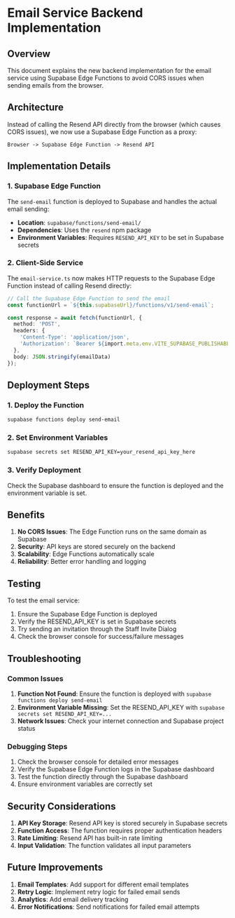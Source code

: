# Email Service Backend Implementation

## Overview

This document explains the new backend implementation for the email service using Supabase Edge Functions to avoid CORS issues when sending emails from the browser.

## Architecture

Instead of calling the Resend API directly from the browser (which causes CORS issues), we now use a Supabase Edge Function as a proxy:

```
Browser -> Supabase Edge Function -> Resend API
```

## Implementation Details

### 1. Supabase Edge Function

The `send-email` function is deployed to Supabase and handles the actual email sending:

- **Location**: `supabase/functions/send-email/`
- **Dependencies**: Uses the `resend` npm package
- **Environment Variables**: Requires `RESEND_API_KEY` to be set in Supabase secrets

### 2. Client-Side Service

The `email-service.ts` now makes HTTP requests to the Supabase Edge Function instead of calling Resend directly:

```typescript
// Call the Supabase Edge Function to send the email
const functionUrl = `${this.supabaseUrl}/functions/v1/send-email`;

const response = await fetch(functionUrl, {
  method: 'POST',
  headers: {
    'Content-Type': 'application/json',
    'Authorization': `Bearer ${import.meta.env.VITE_SUPABASE_PUBLISHABLE_KEY}`
  },
  body: JSON.stringify(emailData)
});
```

## Deployment Steps

### 1. Deploy the Function

```bash
supabase functions deploy send-email
```

### 2. Set Environment Variables

```bash
supabase secrets set RESEND_API_KEY=your_resend_api_key_here
```

### 3. Verify Deployment

Check the Supabase dashboard to ensure the function is deployed and the environment variable is set.

## Benefits

1. **No CORS Issues**: The Edge Function runs on the same domain as Supabase
2. **Security**: API keys are stored securely on the backend
3. **Scalability**: Edge Functions automatically scale
4. **Reliability**: Better error handling and logging

## Testing

To test the email service:

1. Ensure the Supabase Edge Function is deployed
2. Verify the RESEND_API_KEY is set in Supabase secrets
3. Try sending an invitation through the Staff Invite Dialog
4. Check the browser console for success/failure messages

## Troubleshooting

### Common Issues

1. **Function Not Found**: Ensure the function is deployed with `supabase functions deploy send-email`
2. **Environment Variable Missing**: Set the RESEND_API_KEY with `supabase secrets set RESEND_API_KEY=...`
3. **Network Issues**: Check your internet connection and Supabase project status

### Debugging Steps

1. Check the browser console for detailed error messages
2. Verify the Supabase Edge Function logs in the Supabase dashboard
3. Test the function directly through the Supabase dashboard
4. Ensure environment variables are correctly set

## Security Considerations

1. **API Key Storage**: Resend API key is stored securely in Supabase secrets
2. **Function Access**: The function requires proper authentication headers
3. **Rate Limiting**: Resend API has built-in rate limiting
4. **Input Validation**: The function validates all input parameters

## Future Improvements

1. **Email Templates**: Add support for different email templates
2. **Retry Logic**: Implement retry logic for failed email sends
3. **Analytics**: Add email delivery tracking
4. **Error Notifications**: Send notifications for failed email attempts